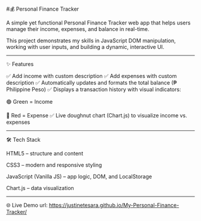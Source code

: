 #💰 Personal Finance Tracker

A simple yet functional Personal Finance Tracker web app that helps users manage their income, expenses, and balance in real-time.

This project demonstrates my skills in JavaScript DOM manipulation, working with user inputs, and building a dynamic, interactive UI.

---

✨ Features

✅ Add income with custom description
✅ Add expenses with custom description
✅ Automatically updates and formats the total balance (₱ Philippine Peso)
✅ Displays a transaction history with visual indicators:

🟢 Green = Income

🔴 Red = Expense
✅ Live doughnut chart (Chart.js) to visualize income vs. expenses

---

🛠️ Tech Stack

HTML5 – structure and content

CSS3 – modern and responsive styling

JavaScript (Vanilla JS) – app logic, DOM, and LocalStorage

Chart.js – data visualization

---

🌐 Live Demo
url: https://justinetesara.github.io/My-Personal-Finance-Tracker/
